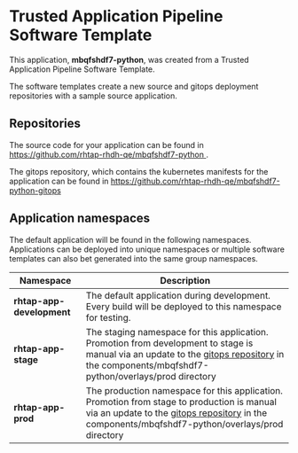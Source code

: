 # Trusted Application Pipeline Software Template

This application, **mbqfshdf7-python**, was created from a Trusted Application Pipeline Software Template.

The software templates create a new source and gitops deployment repositories with a sample source application. 

## Repositories

The source code for your application can be found in [https://github.com/rhtap-rhdh-qe/mbqfshdf7-python ](https://github.com/rhtap-rhdh-qe/mbqfshdf7-python ).
 
The gitops repository, which contains the kubernetes manifests for the application can be found in 
[https://github.com/rhtap-rhdh-qe/mbqfshdf7-python-gitops ](https://github.com/rhtap-rhdh-qe/mbqfshdf7-python-gitops ) 

## Application namespaces 

The default application will be found in the following namespaces. Applications can be deployed into unique namespaces or multiple software templates can also bet generated into the same group namespaces.  

|  Namespace   |  Description   |  
| -------- | -------- |   
| **rhtap-app-development** | The default application during development. Every build will be deployed to this namespace for testing. | 
| **rhtap-app-stage** | The staging namespace for this application. Promotion from development to stage is manual via an update to the [gitops repository](https://github.com/rhtap-rhdh-qe/mbqfshdf7-python-gitops ) in the components/mbqfshdf7-python/overlays/prod directory |  
| **rhtap-app-prod** | The production namespace for this application. Promotion from stage to production is manual via an update to the [gitops repository](https://github.com/rhtap-rhdh-qe/mbqfshdf7-python-gitops ) in the components/mbqfshdf7-python/overlays/prod directory | 